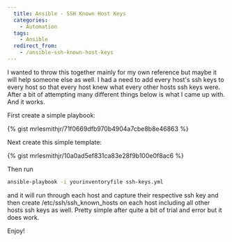 ```yaml
---
  title: Ansible - SSH Known Host Keys
  categories:
    - Automation
  tags:
    - Ansible
  redirect_from:
    - /ansible-ssh-known-host-keys
---
```


I wanted to throw this together mainly for my own reference but maybe it
will help someone else as well. I had a need to add every host's ssh
keys to every host so that every host knew what every other hosts ssh
keys were. After a bit of attempting many different things below is what
I came up with. And it works.

First create a simple playbook:

{% gist mrlesmithjr/71f0669dfb970b4904a7cbe8b8e46863 %}

Next create this simple template:

{% gist mrlesmithjr/10a0ad5ef831ca83e28f9b100e0f8ac6 %}

Then run

```bash
ansible-playbook -i yourinventoryfile ssh-keys.yml
```

and it will run through each host and capture their respective ssh key
and then create /etc/ssh/ssh_known_hosts on each host including all
other hosts ssh keys as well. Pretty simple after quite a bit of trial
and error but it does work.

Enjoy!
